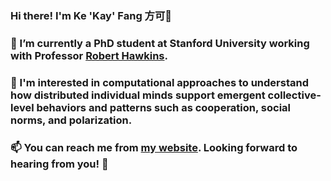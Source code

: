 ### Hi there! I'm Ke 'Kay' Fang 方可👋

### 🔭 I’m currently a PhD student at Stanford University working with Professor [Robert Hawkins](https://rdhawkins.com/).

### 🤔 I'm interested in computational approaches to understand how distributed individual minds support emergent collective-level behaviors and patterns such as cooperation, social norms, and polarization.

### 📫 You can reach me from [my website](https://kefangpsych.github.io/intro.html). Looking forward to hearing from you! 💬


<!--
**KeFangPsych/KeFangPsych** is a ✨ _special_ ✨ repository because its `README.md` (this file) appears on your GitHub profile.

Here are some ideas to get you started:

- 🔭 I’m currently working on ...
- 🌱 I’m currently learning ...
- 👯 I’m looking to collaborate on ...
- 🤔 I’m looking for help with ...
- 💬 Ask me about ...
- 📫 How to reach me: ...
- 😄 Pronouns: ...
- ⚡ Fun fact: ...
-->
